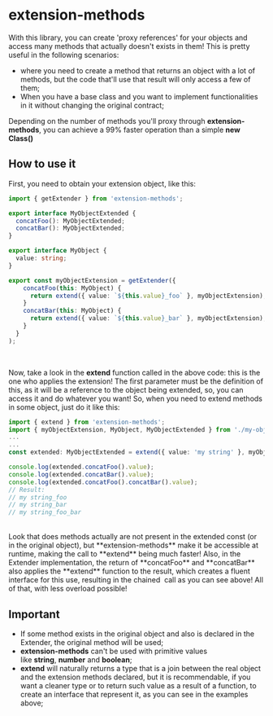 # extension-methods

With this library, you can create 'proxy references' for your objects and access many methods that actually doesn't exists in them!
This is pretty useful in the following scenarios:

- where you need to create a method that returns an object with a lot of methods, but the code that'll use that result will only access a few of them;
- When you have a base class and you want to implement functionalities in it without changing the original contract;

Depending on the number of methods you'll proxy through **extension-methods**, you can achieve a 99% faster operation than a simple **new Class()**
<br>

## How to use it

First, you need to obtain your extension object, like this:
<br>

```typescript
import { getExtender } from 'extension-methods';

export interface MyObjectExtended {
  concatFoo(): MyObjectExtended;
  concatBar(): MyObjectExtended;
}

export interface MyObject {
  value: string;
}

export const myObjectExtension = getExtender({
    concatFoo(this: MyObject) {
      return extend({ value: `${this.value}_foo` }, myObjectExtension);
    }
    concatBar(this: MyObject) {
      return extend({ value: `${this.value}_bar` }, myObjectExtension);
    }
  }
);
```

<br>

Now, take a look in the **extend** function called in the above code: this is the one who applies the extension!
The first parameter must be the definition of this, as it will be a reference to the object being extended, so, you can access it and do whatever you want!
So, when you need to extend methods in some object, just do it like this:
<br>


```typescript
import { extend } from 'extension-methods';
import { myObjectExtension, MyObject, MyObjectExtended } from './my-object-extension';
...
...
const extended: MyObjectExtended = extend({ value: 'my string' }, myObjectExtension);

console.log(extended.concatFoo().value);
console.log(extended.concatBar().value);
console.log(extended.concatFoo().concatBar().value);
// Result:
// my string_foo
// my string_bar
// my string_foo_bar

```


<br>
Look that does methods actually are not present in the extended const (or in the original object), but **extension-methods** make it be accessible at runtime, making the call to **extend** being much faster!
Also, in the Extender implementation, the return of **concatFoo** and **concatBar** also applies the **extend** function to the result, which creates a fluent interface for this use, resulting in the chained  call as you can see above!
All of that, with less overload possible!
<br>

## Important

* If some method exists in the original object and also is declared in the Extender, the original method will be used;
* **extension-methods** can't be used with primitive values like **string**, **number** and **boolean**;
* **extend** will naturally returns a type that is a join between the real object and the extension methods declared, but it is recommendable, if you want a cleaner type or to return such value as a result of a function, to create an interface that represent it, as you can see in the examples above;
